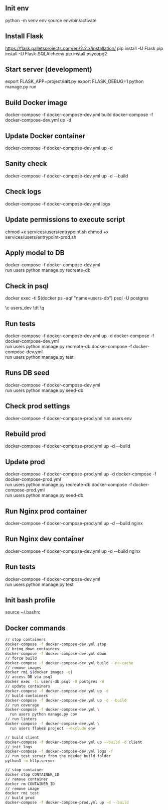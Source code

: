 ## Init env
python -m venv env
source env/bin/activate

## Install Flask
https://flask.palletsprojects.com/en/2.2.x/installation/
pip install -U Flask
pip install -U Flask-SQLAlchemy
pip install psycopg2

## Start server (development)
export FLASK_APP=project/__init__.py
export FLASK_DEBUG=1
python manage.py run

## Build Docker image
docker-compose -f docker-compose-dev.yml build
docker-compose -f docker-compose-dev.yml up -d

## Update Docker container
docker-compose -f docker-compose-dev.yml up -d

## Sanity check
docker-compose -f docker-compose-dev.yml up -d --build

## Check logs
docker-compose -f docker-compose-dev.yml logs

## Update permissions to execute script
chmod +x services/users/entrypoint.sh
chmod +x services/users/entrypoint-prod.sh

## Apply model to DB
docker-compose -f docker-compose-dev.yml \
  run users python manage.py recreate-db

## Check in psql
docker exec -ti $(docker ps -aqf "name=users-db") psql -U postgres

\c users_dev
\dt
\q

## Run tests
docker-compose -f docker-compose-dev.yml up -d
docker-compose -f docker-compose-dev.yml \
  run users python manage.py recreate-db
docker-compose -f docker-compose-dev.yml \
  run users python manage.py test

## Runs DB seed
docker-compose -f docker-compose-dev.yml \
  run users python manage.py seed-db

## Check prod settings
docker-compose -f docker-compose-prod.yml run users env

## Rebuild prod
docker-compose -f docker-compose-prod.yml up -d --build


## Update prod
docker-compose -f docker-compose-prod.yml up -d
docker-compose -f docker-compose-prod.yml \
  run users python manage.py recreate-db
docker-compose -f docker-compose-prod.yml \
  run users python manage.py seed-db

## Run Nginx prod container
docker-compose -f docker-compose-prod.yml up -d --build nginx

## Run Nginx dev container
docker-compose -f docker-compose-dev.yml up -d --build nginx

## Run tests
docker-compose -f docker-compose-dev.yml \
  run users python manage.py test

## Init bash profile
source ~/.bashrc

## Docker commands
```sh
// stop containers
docker-compose -f docker-compose-dev.yml stop
// bring down containers
docker-compose -f docker-compose-dev.yml down
// force build
docker-compose -f docker-compose-dev.yml build --no-cache
// remove images
docker rmi $(docker images -q)
// access DB via psql
docker exec -ti users-db psql -U postgres -W
// update containers
docker-compose -f docker-compose-dev.yml up -d
// build containers
docker-compose -f docker-compose-dev.yml up -d --build
// run coverage
docker-compose -f docker-compose-dev.yml \
  run users python manage.py cov
// run linters
docker-compose -f docker-compose-dev.yml \
  run users flake8 project --exclude env

// build client
docker-compose -f docker-compose-dev.yml up --build -d client
// init logs
docker-compose -f docker-compose-dev.yml logs -f
// run test server from the needed build folder
python3 -m http.server

// stop container
docker stop CONTAINER_ID
// remove container
docker rm CONTAINER_ID
// remove image
docker rmi test
// build prod
docker-compose -f docker-compose-prod.yml up -d --build
```
